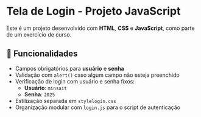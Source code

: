 # Tela de Login - Projeto JavaScript

Este é um projeto desenvolvido com **HTML**, **CSS** e **JavaScript**, como parte de um exercício de curso.

## 🔐 Funcionalidades

- Campos obrigatórios para **usuário** e **senha**
- Validação com `alert()` caso algum campo não esteja preenchido
- Verificação de login com usuário e senha fixos:
  - **Usuário**: `minsait`
  - **Senha**: `2025`
- Estilização separada em `stylelogin.css`
- Organização modular com `login.js` para o script de autenticação
